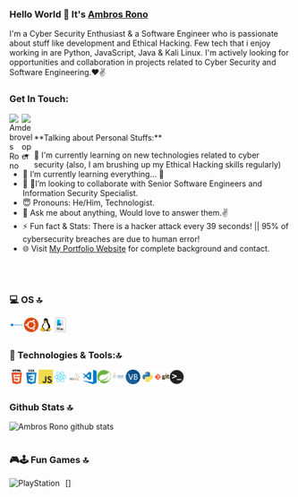 ### Hello World 👋 It's [Ambros Rono](https://linkedin.com/in/ambros-rono-4b9281191) 

 I'm a Cyber Security Enthusiast & a Software Engineer who is passionate about stuff like development and Ethical Hacking. Few tech that i enjoy working in are Python, JavaScript, Java & Kali Linux. I'm actively looking for opportunities and collaboration in projects related to Cyber Security and Software Engineering.❤✌
<br/>
### Get In Touch:
<a href="https://linkedin.com/in/ambros-rono-4b9281191">
<img align="left" alt="Ambros Rono" width="22px" src="https://cdn.jsdelivr.net/npm/simple-icons@v3/icons/linkedin.svg" />
</a>
<a href="https://www.twitter.com/@rono_ambros/">
<img align="left" alt="developer" width="22px" src="https://cdn.jsdelivr.net/npm/simple-icons@v3/icons/twitter.svg" />
</a>
<br/>
<br/>
**Talking about Personal Stuffs:**

- 🔭 I'm currently learning on new technologies related to cyber security (also, I am brushing up my Ethical Hacking skills regularly)
- 🌱 I’m currently learning everything... 🤣
- 👯 🤝I’m looking to collaborate with Senior Software Engineers and Information Security Specialist.
- 😇 Pronouns: He/Him, Technologist.
- 💬 Ask me about anything, Would love to answer them.✌ 
- ⚡ Fun fact & Stats: There is a hacker attack every 39 seconds! || 95% of cybersecurity breaches are due to human error!
- 🌐 Visit <a href="https://ambrosrono.github.io/">My Portfolio Website</a> for complete background and contact.
<br/>
<br/>

### 💻 OS 🔝

<img align="left" alt="Windows" width="26px" src="https://raw.githubusercontent.com/github/explore/80688e429a7d4ef2fca1e82350fe8e3517d3494d/topics/windows/windows.png" />
<img align="left" alt="Ubuntu" width="26px" src="https://raw.githubusercontent.com/github/explore/80688e429a7d4ef2fca1e82350fe8e3517d3494d/topics/ubuntu/ubuntu.png" />
<img align="left" alt="Linux" width="26px" src="https://raw.githubusercontent.com/github/explore/80688e429a7d4ef2fca1e82350fe8e3517d3494d/topics/linux/linux.png" />
<img align="left" alt="Linux" width="26px" src="https://raw.githubusercontent.com/github/explore/80688e429a7d4ef2fca1e82350fe8e3517d3494d/topics/macos/macos.png" />
<br />
<br />
   
### 🔧 Technologies & Tools:🔝

<img align="left" alt="HTML5" width="26px" src="https://raw.githubusercontent.com/github/explore/80688e429a7d4ef2fca1e82350fe8e3517d3494d/topics/html/html.png" />
<img align="left" alt="CSS3" width="26px" src="https://raw.githubusercontent.com/github/explore/80688e429a7d4ef2fca1e82350fe8e3517d3494d/topics/css/css.png" />
<img align="left" alt="JavaScript" width="26px" src="https://raw.githubusercontent.com/github/explore/80688e429a7d4ef2fca1e82350fe8e3517d3494d/topics/javascript/javascript.png" />
<img align="left" alt="React" width="26px" src="https://raw.githubusercontent.com/github/explore/80688e429a7d4ef2fca1e82350fe8e3517d3494d/topics/react/react.png" />
<img align="left" alt="MySQL" width="26px" src="https://raw.githubusercontent.com/github/explore/80688e429a7d4ef2fca1e82350fe8e3517d3494d/topics/mysql/mysql.png" />
<img align="left" alt="Visual Studio Code" width="26px" src="https://raw.githubusercontent.com/github/explore/80688e429a7d4ef2fca1e82350fe8e3517d3494d/topics/visual-studio-code/visual-studio-code.png" />
<img align="left" alt="Spring Boot" width="26px" src="https://raw.githubusercontent.com/github/explore/80688e429a7d4ef2fca1e82350fe8e3517d3494d/topics/spring-boot/spring-boot.png" />
<img align="left" alt="Java" width="26px" src="https://raw.githubusercontent.com/github/explore/80688e429a7d4ef2fca1e82350fe8e3517d3494d/topics/java/java.png" />
<img align="left" alt="Visual Basic" width="26px" src="https://raw.githubusercontent.com/github/explore/80688e429a7d4ef2fca1e82350fe8e3517d3494d/topics/visual-basic/visual-basic.png" />
<img align="left" alt="Python" width="26px" src="https://raw.githubusercontent.com/github/explore/80688e429a7d4ef2fca1e82350fe8e3517d3494d/topics/python/python.png" />
<img align="left" alt="Git" width="26px" src="https://raw.githubusercontent.com/github/explore/80688e429a7d4ef2fca1e82350fe8e3517d3494d/topics/git/git.png" />
<img align="left" alt="Terminal" width="26px" src="https://raw.githubusercontent.com/github/explore/80688e429a7d4ef2fca1e82350fe8e3517d3494d/topics/terminal/terminal.png" />
<br/>
<br/>

### Github Stats  🔝
![Ambros Rono github stats](https://github-readme-stats.vercel.app/api?username=ambrosrono&show_icons=true&theme=radical)
<br/>
<br/>
### 🎮🕹 Fun Games 🔝
[<img align="left" alt="PlayStation" width="100px" height="100px" src="https://img.shields.io/badge/PlayStation-003791?style=for-the-badge&logo=playstation&logoColor=white"/>]


</details>
